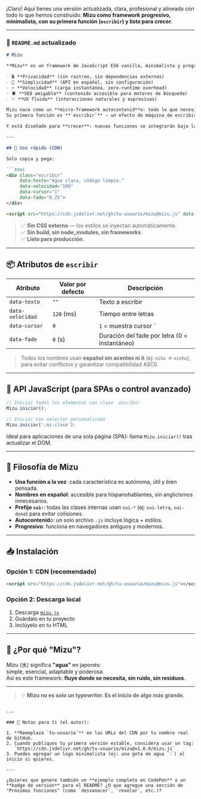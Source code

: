¡Claro! Aquí tienes una versión actualizada, clara, profesional y alineada con todo lo que hemos construido: **Mizu como framework progresivo, minimalista, con su primera función (`escribir`) y listo para crecer**.

---

### 📄 `README.md` actualizado

```markdown
# Mizu

**Mizu** es un framework de JavaScript ES6 vanilla, minimalista y progresivo, diseñado desde cero para construir interfaces web con un enfoque radical en:

- 🔒 **Privacidad** (sin rastreo, sin dependencias externas)  
- 🧼 **Simplicidad** (API en español, sin configuración)  
- ⚡ **Velocidad** (carga instantánea, zero-runtime overhead)  
- 🕷️ **SEO amigable** (contenido accesible para motores de búsqueda)  
- ✨ **UX fluida** (interacciones naturales y expresivas)

Mizu nace como un **micro-framework autocontenid**o: todo lo que necesitas está en un solo archivo.  
Su primera función es **`escribir`** — un efecto de máquina de escribir avanzado con fade por letra, cursor opcional y control total de velocidad.

Y está diseñado para **crecer**: nuevas funciones se integrarán bajo la misma filosofía.

---

## 🚀 Uso rápido (CDN)

Solo copia y pega:

```html
<div class="escribir"
     data-texto="Agua clara, código limpio."
     data-velocidad="100"
     data-cursor="1"
     data-fade="0.25">
</div>

<script src="https://cdn.jsdelivr.net/gh/tu-usuario/mizu@mizu.js" data-auto></script>
```

> ✅ **Sin CSS externo** — los estilos se inyectan automáticamente.  
> ✅ **Sin build, sin node_modules, sin frameworks**.  
> ✅ **Listo para producción**.

---

## 📦 Atributos de `escribir`

| Atributo          | Valor por defecto | Descripción |
|-------------------|-------------------|-------------|
| `data-texto`      | `""`              | Texto a escribir |
| `data-velocidad`  | `120` (ms)        | Tiempo entre letras |
| `data-cursor`     | `0`               | `1` = muestra cursor `|` |
| `data-fade`       | `0` (s)           | Duración del fade por letra (0 = instantáneo) |

> Todos los nombres usan **español sin acentos ni ñ** (ej: `niño` → `ninho`), para evitar conflictos y garantizar compatibilidad ASCII.

---

## 🧩 API JavaScript (para SPAs o control avanzado)

```js
// Iniciar todos los elementos con clase .escribir
Mizu.iniciar();

// Iniciar con selector personalizado
Mizu.iniciar('.mi-clase');
```

Ideal para aplicaciones de una sola página (SPA): llama `Mizu.iniciar()` tras actualizar el DOM.

---

## 🌱 Filosofía de Mizu

- **Una función a la vez**: cada característica es autónoma, útil y bien pensada.
- **Nombres en español**: accesible para hispanohablantes, sin anglicismos innecesarios.
- **Prefijo `sui-`**: todas las clases internas usan `sui-*` (ej: `sui-letra`, `sui-done`) para evitar colisiones.
- **Autocontenid**o: un solo archivo `.js` incluye lógica + estilos.
- **Progresivo**: funciona en navegadores antiguos y modernos.

---

## 📥 Instalación

### Opción 1: CDN (recomendado)
```html
<script src="https://cdn.jsdelivr.net/gh/tu-usuario/mizu@mizu.js"></script>
```

### Opción 2: Descarga local
1. Descarga [`mizu.js`](https://cdn.jsdelivr.net/gh/tu-usuario/mizu@mizu.js)
2. Guárdalo en tu proyecto
3. Inclúyelo en tu HTML

---

## 🌊 ¿Por qué "Mizu"?

*Mizu* (水) significa **"agua"** en japonés:  
simple, esencial, adaptable y poderosa.  
Así es este framework: **fluye donde se necesita, sin ruido, sin residuos**.

---

> ✨ **Mizu no es solo un typewriter. Es el inicio de algo más grande.**
```

---

### 🔧 Notas para ti (el autor):

1. **Reemplaza `tu-usuario`** en las URLs del CDN por tu nombre real de GitHub.
2. Cuando publiques tu primera versión estable, considera usar un tag:  
   `https://cdn.jsdelivr.net/gh/tu-usuario/mizu@v1.0.0/mizu.js`
3. Puedes agregar un logo minimalista (ej: una gota de agua `💧`) al inicio si quieres.

---

¿Quieres que genere también un **ejemplo completo en CodePen** o un **badge de versión** para el README? ¿O que agregue una sección de "Próximas funciones" (como `desvanecer`, `revelar`, etc.)?
